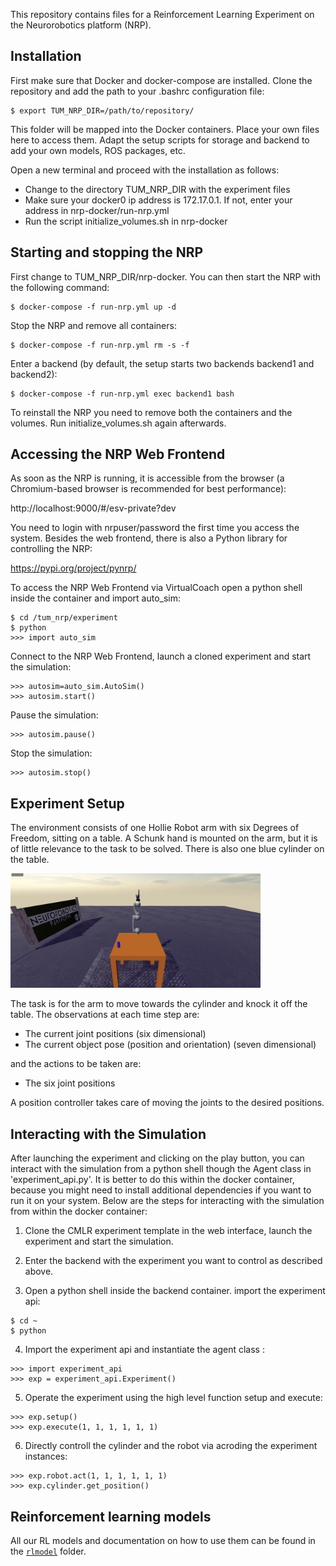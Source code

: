 
This repository contains files for a Reinforcement Learning Experiment on the Neurorobotics platform
(NRP).

## Installation
First make sure that Docker and docker-compose are installed. Clone the repository and add the path to your .bashrc configuration file:
```
$ export TUM_NRP_DIR=/path/to/repository/
```
This folder will be mapped into the Docker containers. Place your own files here to access them. Adapt the setup scripts for storage and backend to add your own models, ROS packages, etc.

Open a new terminal and proceed with the installation as follows:
* Change to the directory TUM_NRP_DIR with the experiment files
* Make sure your docker0 ip address is 172.17.0.1. If not, enter your address in nrp-docker/run-nrp.yml
* Run the script initialize_volumes.sh in nrp-docker

## Starting and stopping the NRP
First change to TUM_NRP_DIR/nrp-docker. You can then start the NRP with the following command:
```
$ docker-compose -f run-nrp.yml up -d
```
Stop the NRP and remove all containers:
```
$ docker-compose -f run-nrp.yml rm -s -f
```
Enter a backend (by default, the setup starts two backends backend1 and backend2):
```
$ docker-compose -f run-nrp.yml exec backend1 bash
```

To reinstall the NRP you need to remove both the containers and the volumes. Run initialize_volumes.sh again afterwards.

## Accessing the NRP Web Frontend
As soon as the NRP is running, it is accessible from the browser (a Chromium-based browser is recommended for best performance):

http://localhost:9000/#/esv-private?dev

You need to login with nrpuser/password the first time you access the system. Besides the web frontend, there is also a Python library for controlling the NRP:

https://pypi.org/project/pynrp/

To access the NRP Web Frontend via VirtualCoach open a python shell inside the container and import auto_sim:
```
$ cd /tum_nrp/experiment
$ python
>>> import auto_sim
```

Connect to the NRP Web Frontend, launch a cloned experiment and start the simulation:
```
>>> autosim=auto_sim.AutoSim()
>>> autosim.start()
```

Pause the simulation:
```
>>> autosim.pause()
```

Stop the simulation:
```
>>> autosim.stop()
```

## Experiment Setup
The environment consists of one Hollie Robot arm with six Degrees of Freedom, sitting on a table. A Schunk hand is mounted on the arm, but it is of little relevance to the task to be solved. There is also one blue cylinder on the table.

<img src="experiment/src/cmlr/CmlrExDDemoManipulation.png" width="400" />

The task is for the arm to move towards the cylinder and knock it off the table. The observations at
each time step are: 
* The current joint positions (six dimensional)
* The current object pose (position and orientation) (seven dimensional)

and the actions to be taken are:
* The six joint positions

A position controller takes care of moving the joints to the desired positions.

## Interacting with the Simulation
After launching the experiment and clicking on the play button, you can interact with the simulation
from a python shell though the Agent class in 'experiment_api.py'. It is better to do this within
the docker container, because you might need to install additional dependencies if you want to run 
it on your system. Below are the steps for interacting with the simulation from within the docker 
container:

1. Clone the CMLR experiment template in the web interface, launch the experiment and start the simulation.

2. Enter the backend with the experiment you want to control as described above.

3. Open a python shell inside the backend container. import the experiment api:
```
$ cd ~
$ python
```
4. Import the experiment api and instantiate the agent class :
```
>>> import experiment_api
>>> exp = experiment_api.Experiment()
```
5. Operate the experiment using the high level function setup and execute:
```
>>> exp.setup()
>>> exp.execute(1, 1, 1, 1, 1, 1)
```
6. Directly controll the cylinder and the robot via acroding the experiment instances:
```
>>> exp.robot.act(1, 1, 1, 1, 1, 1)
>>> exp.cylinder.get_position()
```

## Reinforcement learning models
All our RL models and documentation on how to use them can be found in the [`rlmodel`](https://gitlab.lrz.de/cmlr_ss_21/G2_ReachingTask/-/tree/master/rlmodel) folder.